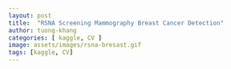 ```yaml
---
layout: post
title:  "RSNA Screening Mammography Breast Cancer Detection"
author: tuong-khang
categories: [ kaggle, CV ]
image: assets/images/rsna-bresast.gif
tags: [kaggle, CV]
---
```


